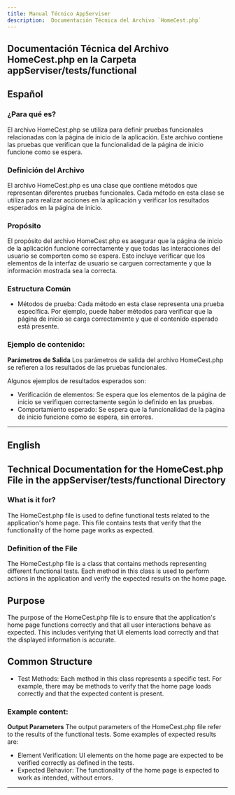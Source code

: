 ```yaml
---
title: Manual Técnico AppServiser
description:  Documentación Técnica del Archivo `HomeCest.php`
---
```


## Documentación Técnica del Archivo HomeCest.php en la Carpeta appServiser/tests/functional

## Español

### ¿Para qué es?
El archivo HomeCest.php se utiliza para definir pruebas funcionales relacionadas con la página de inicio de la aplicación. Este archivo contiene las pruebas que verifican que la funcionalidad de la página de inicio funcione como se espera.

### Definición del Archivo
El archivo HomeCest.php es una clase que contiene métodos que representan diferentes pruebas funcionales. Cada método en esta clase se utiliza para realizar acciones en la aplicación y verificar los resultados esperados en la página de inicio.

### Propósito
El propósito del archivo HomeCest.php es asegurar que la página de inicio de la aplicación funcione correctamente y que todas las interacciones del usuario se comporten como se espera. Esto incluye verificar que los elementos de la interfaz de usuario se carguen correctamente y que la información mostrada sea la correcta.

### Estructura Común
- Métodos de prueba: Cada método en esta clase representa una prueba específica. Por ejemplo, puede haber métodos para verificar que la página de inicio se carga correctamente y que el contenido esperado está presente.

### Ejemplo de contenido:
**Parámetros de Salida**
Los parámetros de salida del archivo HomeCest.php se refieren a los resultados de las pruebas funcionales. 

Algunos ejemplos de resultados esperados son:
- Verificación de elementos: Se espera que los elementos de la página de inicio se verifiquen correctamente según lo definido en las pruebas.
- Comportamiento esperado: Se espera que la funcionalidad de la página de inicio funcione como se espera, sin errores.

---

## English

## Technical Documentation for the HomeCest.php File in the appServiser/tests/functional Directory

### What is it for?
The HomeCest.php file is used to define functional tests related to the application's home page. This file contains tests that verify that the functionality of the home page works as expected.

### Definition of the File
The HomeCest.php file is a class that contains methods representing different functional tests. Each method in this class is used to perform actions in the application and verify the expected results on the home page.

## Purpose
The purpose of the HomeCest.php file is to ensure that the application's home page functions correctly and that all user interactions behave as expected. This includes verifying that UI elements load correctly and that the displayed information is accurate.

## Common Structure
- Test Methods: Each method in this class represents a specific test. For example, there may be methods to verify that the home page loads correctly and that the expected content is present.

### Example content:
**Output Parameters**
The output parameters of the HomeCest.php file refer to the results of the functional tests. 
Some examples of expected results are:
- Element Verification: UI elements on the home page are expected to be verified correctly as defined in the tests.
- Expected Behavior: The functionality of the home page is expected to work as intended, without errors.
---